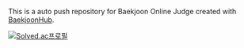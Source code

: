 This is a auto push repository for Baekjoon Online Judge created with [BaekjoonHub](https://github.com/BaekjoonHub/BaekjoonHub).

[![Solved.ac프로필](http://mazassumnida.wtf/api/v2/generate_badge?boj=kjmn1105)](https://solved.ac/kjmn1105)

